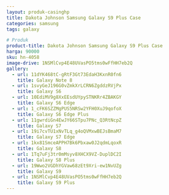 ```yaml
---
layout: produk-casinghp
title: Dakota Johnson Samsung Galaxy S9 Plus Case
categories: samsung
tags: galaxy

# Produk
product-title: Dakota Johnson Samsung Galaxy S9 Plus Case
harga: 90000
sku: hn-4058
image-drive: 1NSMlCvp4E48UVasPO5tms0wFfHH7eb2Q
gallery:
  - url: 11dYK468tC-gRtF3Gt73EdaH3KxnR0fn6
    title: Galaxy Note 8
  - url: 1svyGeJ196G0vZmkXrLCRN6ZgddzRVjPx
    title: Galaxy S6
  - url: 10EdiMV9g8XxEEsdUYpySTNKRr4ZBAKGY
    title: Galaxy S6 Edge
  - url: 1_cFK6SZZMgPUS5NRSw2YFH0XuJ9qofoX
    title: Galaxy S6 Edge Plus
  - url: 11gwrdiGn4EwJY66STpu7PNc_Q3RtNcpZ
    title: Galaxy S7
  - url: 19i7cvTU1xNvTLq_g4oQVMxwBEJsBmaM7
    title: Galaxy S7 Edge
  - url: 1kx81SmceAPPH7Bk6Pbxaw0J2qdmLqoxR
    title: Galaxy S8
  - url: 1Tq7uFj3tr0mMsyv8XHCX9VZ-DuplDC2I
    title: Galaxy S8 Plus
  - url: 19Wwo2VGDhYGVaw68zEt9Xri-ew1NvUZg
    title: Galaxy S9
  - url: 1NSMlCvp4E48UVasPO5tms0wFfHH7eb2Q
    title: Galaxy S9 Plus
---
```

